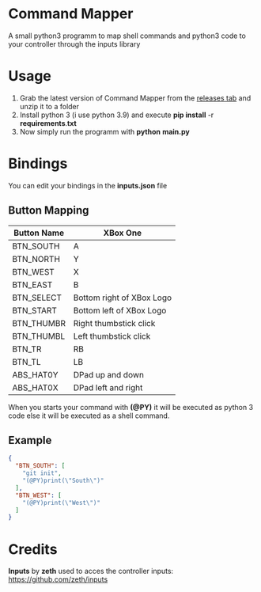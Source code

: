 # Command Mapper
A small python3 programm to map shell commands and python3 code to your controller through the inputs library

# Usage
1. Grab the latest version of Command Mapper from the [releases tab](https://github.com/Mika-Westphal/command-mapper/releases) and unzip it to a folder<br>
2. Install python 3 (i use python 3.9) and execute **pip install** -r **requirements**.**txt**<br>
3. Now simply run the programm with **python** **main.py**

# Bindings
You can edit your bindings in the **inputs.json** file<br>
## Button Mapping

| Button Name | XBox One                  |
|-------------|---------------------------|
| BTN_SOUTH   | A                         |
| BTN_NORTH   | Y                         |
| BTN_WEST    | X                         |
| BTN_EAST    | B                         |
| BTN_SELECT  | Bottom right of XBox Logo |
| BTN_START   | Bottom left of XBox Logo  |
| BTN_THUMBR  | Right thumbstick click    |
| BTN_THUMBL  | Left thumbstick click     |
| BTN_TR      | RB                        |
| BTN_TL      | LB                        |
| ABS_HAT0Y   | DPad up and down          |
| ABS_HAT0X   | DPad left and right       |

When you starts your command with **(@PY)** it will be executed as python 3 code else it will be executed as a shell command.
## Example
```json
{
  "BTN_SOUTH": [
    "git init",
    "(@PY)print(\"South\")"
  ],
  "BTN_WEST": [
    "(@PY)print(\"West\")"
  ]
}
```
# Credits
**Inputs** by **zeth** used to acces the controller inputs: https://github.com/zeth/inputs
